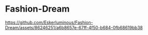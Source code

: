 # Fashion-Dream
 
https://github.com/Eskerluminous/Fashion-Dream/assets/86246251/a6b8657e-67ff-4f50-b684-0fb68619bb38

